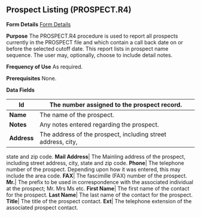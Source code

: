 ## Prospect Listing (PROSPECT.R4)
<PageHeader />

**Form Details**
[Form Details](../PROSPECT-R4-1/README.md)

**Purpose**
The PROSPECT.R4 procedure is used to report all prospects currently in the
PROSPECT file and which contain a call back date on or before the selected
cutoff date. This report lists in prospect name sequence. The user may,
optionally, choose to include detail notes.

**Frequency of Use**
As required.

**Prerequisites**
None.

**Data Fields**

| **Id**      | The number assigned to the prospect record.                  |
| ----------- | ------------------------------------------------------------ |
| **Name**    | The name of the prospect.                                    |
| **Notes**   | Any notes entered regarding the prospect.                    |
| **Address** | The address of the prospect, including street address, city, |
state and zip code.
**Mail Address**|  The Mainling address of the prospect, including street
address, city, state and zip code.
**Phone**|  The telephone number of the prospect. Depending upon how it was
entered, this may include the area code.
**FAX**|  The fascimille (FAX) number of the prospect.
**Mr.**|  The prefix to be used in correspondence with the associated
individual at the prospect; Mr. Mrs Ms etc.
**First Name**|  The first name of the contact for the prospect.
**Last Name**|  The last name of the contact for the prospect.
**Title**|  The title of the prospect contact.
**Ext**|  The telephone extension of the associated prospect contact.

<badge text= "Version 8.10.57 " vertical="middle" />

<PageFooter />
